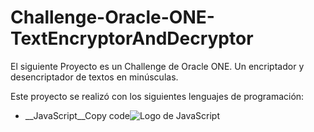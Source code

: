 # Challenge-Oracle-ONE-TextEncryptorAndDecryptor
El siguiente Proyecto es un Challenge de Oracle ONE. Un encriptador y desencriptador de textos en minúsculas. 

Este proyecto se realizó con los siguientes lenguajes de programación:

- __JavaScript__Copy code![Logo de JavaScript](./imagenes/JavaScript-logo-png)


